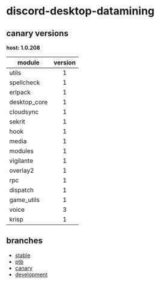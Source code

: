 # discord-desktop-datamining

## canary versions

**host: 1.0.208**

| module | version |
| ------ | :-----: |
| utils | 1 |
| spellcheck | 1 |
| erlpack | 1 |
| desktop_core | 1 |
| cloudsync | 1 |
| sekrit | 1 |
| hook | 1 |
| media | 1 |
| modules | 1 |
| vigilante | 1 |
| overlay2 | 1 |
| rpc | 1 |
| dispatch | 1 |
| game_utils | 1 |
| voice | 3 |
| krisp | 1 |

## branches

- [stable](https://github.com/OpenAsar/discord-desktop-datamining/tree/stable)
- [ptb](https://github.com/OpenAsar/discord-desktop-datamining/tree/ptb)
- [canary](https://github.com/OpenAsar/discord-desktop-datamining/tree/canary)
- [development](https://github.com/OpenAsar/discord-desktop-datamining/tree/development)